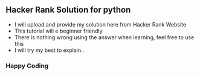 ## Hacker Rank Solution for python

- I will upload and provide my solution here from Hacker Rank Website
- This tutorial will e beginner friendly
- There is nothing wrong using the answer when learning, feel free to use this 
- I will try my best to explain..

### Happy Coding
